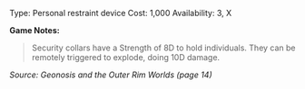Type: Personal restraint device
Cost: 1,000
Availability: 3, X

**Game Notes:** 
> Security collars have a Strength of 8D to hold individuals. They can be remotely triggered to explode, doing 10D damage.

*Source: Geonosis and the Outer Rim Worlds (page 14)*
